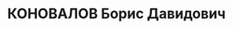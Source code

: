 ---
title: КОНОВАЛОВ Борис Давидович
description: 'Род. в 1900, Украина, Сумская обл., г. Кролевец, еврей, обр.: начальное,
  член ВКП(б) с 1925. Проживал: Украинская ССР, г. Харьков, Грековская, 15, кв. 8.
  Наборщик, директор Харьковского объединения "Облмясо"

  Арестован 24.10.1937. Обв. по ст. 54-7-8-11 ("член антисоветской троцкистской террористической
  организации, по заданию которой проводил вредительскую работу в системе облпотребсоюза").
  Приговор: ВК ВС СССР, 31.12.1937 – ВМН. Расстрелян 31.12.1937, г.Харьков.

  Реабилитирован 28.07.1956'
---